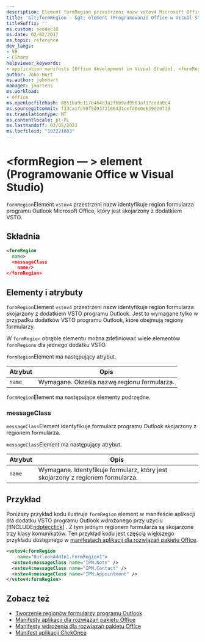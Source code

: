 ```yaml
---
description: Element formRegion przestrzeni nazw vstov4 Microsoft Office identyfikuje region formularza programu Outlook, który jest skojarzony z dodatkiem narzędzi VSTO.
title: '&lt;formRegion — &gt; element (Programowanie Office w Visual Studio)'
titleSuffix: ''
ms.custom: seodec18
ms.date: 02/02/2017
ms.topic: reference
dev_langs:
- VB
- CSharp
helpviewer_keywords:
- application manifests [Office development in Visual Studio], <formRegion> element
author: John-Hart
ms.author: johnhart
manager: jmartens
ms.workload:
- office
ms.openlocfilehash: 0851ba9e117b464d3a2fbb9ad9903af17ceda0c4
ms.sourcegitcommit: f33ca1fc99f5d9372166431cefd0e0e639d20719
ms.translationtype: MT
ms.contentlocale: pl-PL
ms.lasthandoff: 03/05/2021
ms.locfileid: "102221083"
---
```

# <a name="ltformregiongt-element-office-development-in-visual-studio"></a>&lt;formRegion — &gt; element (Programowanie Office w Visual Studio)
  `formRegion`Element `vstov4` przestrzeni nazw identyfikuje region formularza programu Outlook Microsoft Office, który jest skojarzony z dodatkiem VSTO.

## <a name="syntax"></a>Składnia

```xml
<formRegion
  name>
  <messageClass
    name/>
</formRegion>
```

## <a name="elements-and-attributes"></a>Elementy i atrybuty
 `formRegion`Element `vstov4` przestrzeni nazw identyfikuje region formularza skojarzony z dodatkiem VSTO programu Outlook. Jest to wymagane tylko w przypadku dodatków VSTO programu Outlook, które obejmują regiony formularzy.

 W `formRegion` obrębie elementu można zdefiniować wiele elementów `formRegions` dla jednego dodatku VSTO.

 `formRegion`Element ma następujący atrybut.

|Atrybut|Opis|
|---------------|-----------------|
|`name`|Wymagane. Określa nazwę regionu formularza.|

 `formRegion`Element ma następujące elementy podrzędne.

### <a name="messageclass"></a>messageClass
 `messageClass`Element identyfikuje formularz programu Outlook skojarzony z regionem formularza.

 `messageClass`Element ma następujący atrybut.

|Atrybut|Opis|
|---------------|-----------------|
|`name`|Wymagane. Identyfikuje formularz, który jest skojarzony z regionem formularza.|

## <a name="example"></a>Przykład
 Poniższy przykład kodu ilustruje `formRegion` element w manifeście aplikacji dla dodatku VSTO programu Outlook wdrożonego przy użyciu [!INCLUDE[ndptecclick](../vsto/includes/ndptecclick-md.md)] . Z tym jednym regionem formularza są skojarzone trzy klasy komunikatów. Ten przykład kodu jest częścią większego przykładu dostępnego w [manifestach aplikacji dla rozwiązań pakietu Office](../vsto/application-manifests-for-office-solutions.md).

```xml
<vstov4:formRegion
    name="OutlookAddIn1.FormRegion1">
  <vstov4:messageClass name="IPM.Note" />
  <vstov4:messageClass name="IPM.Contact" />
  <vstov4:messageClass name="IPM.Appointment" />
</vstov4:formRegion>
```

## <a name="see-also"></a>Zobacz też

- [Tworzenie regionów formularzy programu Outlook](../vsto/creating-outlook-form-regions.md)
- [Manifesty aplikacji dla rozwiązań pakietu Office](../vsto/application-manifests-for-office-solutions.md)
- [Manifesty wdrożenia dla rozwiązań pakietu Office](../vsto/deployment-manifests-for-office-solutions.md)
- [Manifest aplikacji ClickOnce](../deployment/clickonce-application-manifest.md)
